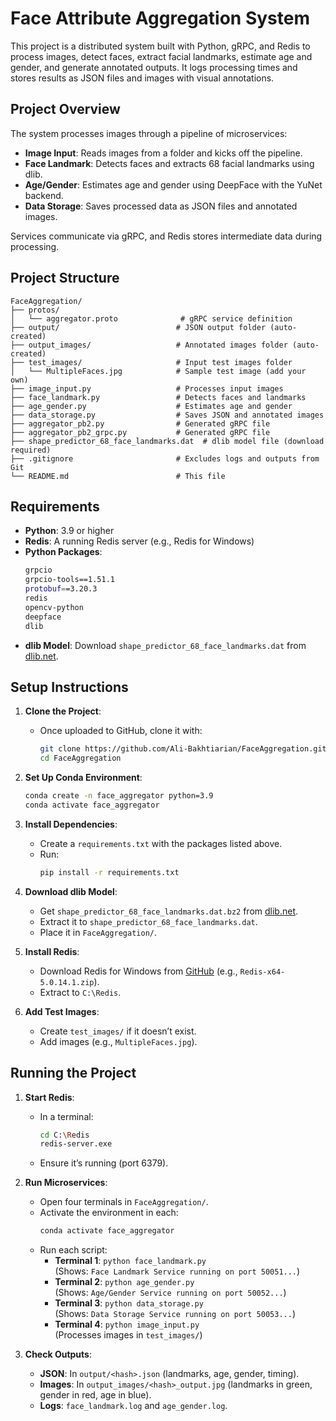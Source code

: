 # Face Attribute Aggregation System

This project is a distributed system built with Python, gRPC, and Redis to process images, detect faces, extract facial landmarks, estimate age and gender, and generate annotated outputs. It logs processing times and stores results as JSON files and images with visual annotations.

## Project Overview
The system processes images through a pipeline of microservices:
- **Image Input**: Reads images from a folder and kicks off the pipeline.
- **Face Landmark**: Detects faces and extracts 68 facial landmarks using dlib.
- **Age/Gender**: Estimates age and gender using DeepFace with the YuNet backend.
- **Data Storage**: Saves processed data as JSON files and annotated images.

Services communicate via gRPC, and Redis stores intermediate data during processing.

## Project Structure
```
FaceAggregation/
├── protos/
│   └── aggregator.proto              # gRPC service definition
├── output/                          # JSON output folder (auto-created)
├── output_images/                   # Annotated images folder (auto-created)
├── test_images/                     # Input test images folder
│   └── MultipleFaces.jpg            # Sample test image (add your own)
├── image_input.py                   # Processes input images
├── face_landmark.py                 # Detects faces and landmarks
├── age_gender.py                    # Estimates age and gender
├── data_storage.py                  # Saves JSON and annotated images
├── aggregator_pb2.py                # Generated gRPC file
├── aggregator_pb2_grpc.py           # Generated gRPC file
├── shape_predictor_68_face_landmarks.dat  # dlib model file (download required)
├── .gitignore                       # Excludes logs and outputs from Git
└── README.md                        # This file
```

## Requirements
- **Python**: 3.9 or higher
- **Redis**: A running Redis server (e.g., Redis for Windows)
- **Python Packages**:
  ```bash
  grpcio
  grpcio-tools==1.51.1
  protobuf==3.20.3
  redis
  opencv-python
  deepface
  dlib
  ```
- **dlib Model**: Download `shape_predictor_68_face_landmarks.dat` from [dlib.net](http://dlib.net/files/shape_predictor_68_face_landmarks.dat.bz2).

## Setup Instructions
1. **Clone the Project**:
   - Once uploaded to GitHub, clone it with:
     ```bash
     git clone https://github.com/Ali-Bakhtiarian/FaceAggregation.git
     cd FaceAggregation
     ```

2. **Set Up Conda Environment**:
   ```bash
   conda create -n face_aggregator python=3.9
   conda activate face_aggregator
   ```

3. **Install Dependencies**:
   - Create a `requirements.txt` with the packages listed above.
   - Run:
     ```bash
     pip install -r requirements.txt
     ```

4. **Download dlib Model**:
   - Get `shape_predictor_68_face_landmarks.dat.bz2` from [dlib.net](http://dlib.net/files/shape_predictor_68_face_landmarks.dat.bz2).
   - Extract it to `shape_predictor_68_face_landmarks.dat`.
   - Place it in `FaceAggregation/`.

5. **Install Redis**:
   - Download Redis for Windows from [GitHub](https://github.com/microsoftarchive/redis/releases) (e.g., `Redis-x64-5.0.14.1.zip`).
   - Extract to `C:\Redis`.

6. **Add Test Images**:
   - Create `test_images/` if it doesn’t exist.
   - Add images (e.g., `MultipleFaces.jpg`).

## Running the Project
1. **Start Redis**:
   - In a terminal:
     ```bash
     cd C:\Redis
     redis-server.exe
     ```
   - Ensure it’s running (port 6379).

2. **Run Microservices**:
   - Open four terminals in `FaceAggregation/`.
   - Activate the environment in each:
     ```bash
     conda activate face_aggregator
     ```
   - Run each script:
     - **Terminal 1**: `python face_landmark.py`  
       (Shows: `Face Landmark Service running on port 50051...`)
     - **Terminal 2**: `python age_gender.py`  
       (Shows: `Age/Gender Service running on port 50052...`)
     - **Terminal 3**: `python data_storage.py`  
       (Shows: `Data Storage Service running on port 50053...`)
     - **Terminal 4**: `python image_input.py`  
       (Processes images in `test_images/`)

3. **Check Outputs**:
   - **JSON**: In `output/<hash>.json` (landmarks, age, gender, timing).
   - **Images**: In `output_images/<hash>_output.jpg` (landmarks in green, gender in red, age in blue).
   - **Logs**: `face_landmark.log` and `age_gender.log`.
